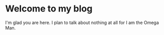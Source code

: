 # Welcome to my blog

I'm glad you are here. I plan to talk about nothing at all for I am the Omega Man.
